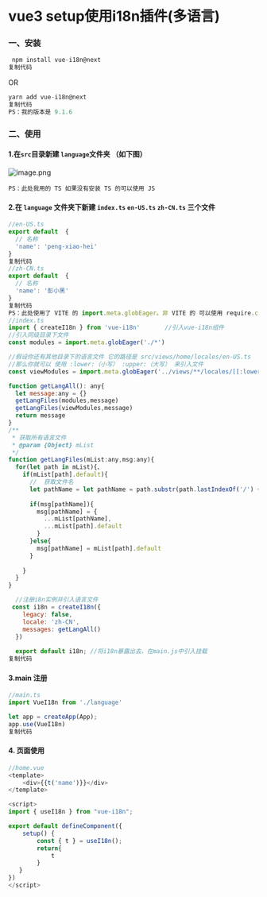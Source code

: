 # vue3 setup使用i18n插件(多语言)

### 一、安装

```js
 npm install vue-i18n@next
复制代码
```

OR

```js
yarn add vue-i18n@next
复制代码
PS：我的版本是 9.1.6
```

### 二、使用

#### 1.在`src`目录新建 `language`文件夹 （如下图）

![image.png](https://p9-juejin.byteimg.com/tos-cn-i-k3u1fbpfcp/cbeb371e14244b97b64cdadda9840b4e~tplv-k3u1fbpfcp-zoom-in-crop-mark:4536:0:0:0.image)

```
PS：此处我用的 TS 如果没有安装 TS 的可以使用 JS
```

#### 2.在 `language` 文件夹下新建 `index.ts` `en-US.ts` `zh-CN.ts` 三个文件

```js
//en-US.ts
export default  {
  // 名称
  'name': 'peng-xiao-hei' 
}
复制代码
//zh-CN.ts
export default  {
  // 名称
  'name': '彭小黑' 
}
复制代码
PS：此处使用了 VITE 的 import.meta.globEager。非 VITE 的 可以使用 require.context
//index.ts
import { createI18n } from 'vue-i18n'		//引入vue-i18n组件
//引入同级目录下文件
const modules = import.meta.globEager('./*')

//假设你还有其他目录下的语言文件 它的路径是 src/views/home/locales/en-US.ts
//那么你就可以 使用 :lower:（小写） :upper:（大写） 来引入文件
const viewModules = import.meta.globEager('../views/**/locales/[[:lower:]][[:lower:]]-[[:upper:]][[:upper:]].ts')

function getLangAll(): any{
  let message:any = {}
  getLangFiles(modules,message)
  getLangFiles(viewModules,message)
  return message
}
/**
 * 获取所有语言文件
 * @param {Object} mList
 */
function getLangFiles(mList:any,msg:any){
  for(let path in mList){、
    if(mList[path].default){
      //  获取文件名
      let pathName = let pathName = path.substr(path.lastIndexOf('/') + 1,5)
      
      if(msg[pathName]){
        msg[pathName] = {
          ...mList[pathName],
          ...mList[path].default
        }
      }else{
        msg[pathName] = mList[path].default
      }
      
    }
  }
}

  //注册i8n实例并引入语言文件
 const i18n = createI18n({
    legacy: false,
    locale: 'zh-CN',
    messages: getLangAll()
  })
  
  export default i18n; //将i18n暴露出去，在main.js中引入挂载
复制代码
```

#### 3.main 注册

```js
//main.ts
import VueI18n from './language'

let app = createApp(App);
app.use(VueI18n)
复制代码
```

#### 4. 页面使用

```js
//home.vue
<template>
    <div>{{t('name')}}</div>
</template>

<script>
import { useI18n } from "vue-i18n";

export default defineComponent({
    setup() {
        const { t } = useI18n();
        return{
            t
        }
   }
})
</script>
```